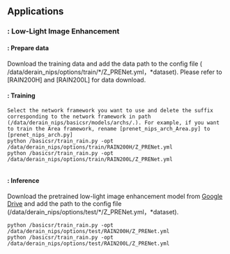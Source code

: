 ## Applications
### : Low-Light Image Enhancement
#### : Prepare data
Download the training data and add the data path to the config file ( /data/derain_nips/options/train/*/Z_PRENet.yml，*dataset). Please refer to [RAIN200H] and [RAIN200L] for data download. 
#### : Training
```
Select the network framework you want to use and delete the suffix corresponding to the network framework in path (/data/derain_nips/basicsr/models/archs/.). For example, if you want to train the Area framework, rename [prenet_nips_arch_Area.py] to [prenet_nips_arch.py]
python /basicsr/train_rain.py -opt /data/derain_nips/options/train/RAIN200H/Z_PRENet.yml
python /basicsr/train_rain.py -opt /data/derain_nips/options/train/RAIN200L/Z_PRENet.yml


```
#### : Inference
Download the pretrained low-light image enhancement model from [Google Drive](连接记得换一下) and add the path to the config file (/data/derain_nips/options/test/*/Z_PRENet.yml，*dataset).
```
python /basicsr/train_rain.py -opt /data/derain_nips/options/test/RAIN200H/Z_PRENet.yml
python /basicsr/train_rain.py -opt /data/derain_nips/options/test/RAIN200L/Z_PRENet.yml